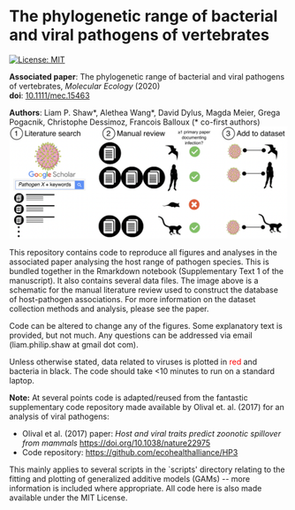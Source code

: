 # The phylogenetic range of bacterial and viral pathogens of vertebrates

[![License: MIT](https://img.shields.io/badge/License-MIT-yellow.svg)](https://opensource.org/licenses/MIT)


**Associated paper**: The phylogenetic range of bacterial and viral pathogens of vertebrates, *Molecular Ecology* (2020)  
**doi**: [10.1111/mec.15463](https://doi.org/10.1111/mec.15463)  

**Authors**: Liam P. Shaw\*, Alethea Wang\*, David Dylus, Magda Meier, Grega Pogacnik, Christophe Dessimoz, Francois Balloux (\* co-first authors)
![alt text][header]

[header]: data/pathogen-host-range-header-image.png

This repository contains code to reproduce all figures and analyses in the associated paper analysing the host range of pathogen species. This is bundled together in the Rmarkdown notebook (Supplementary Text 1 of the manuscript). It also contains several data files. The image above is a schematic for the manual literature review used to construct the database of host-pathogen associations. For more information on the dataset collection methods and analysis, please see the paper. 

Code can be altered to change any of the figures.  Some explanatory text is provided, but not much. Any questions can be addressed via email (liam.philip.shaw at gmail dot com). 

Unless otherwise stated, data related to viruses is plotted in <span style="color:red">red</span> and bacteria in black. The code should take <10 minutes to run on a standard laptop. 

**Note:** At several points code is adapted/reused from the fantastic supplementary code repository made available by Olival et. al. (2017) for an analysis of viral pathogens:

* Olival et al. (2017) paper: *Host and viral traits predict zoonotic spillover from mammals*  https://doi.org/10.1038/nature22975 
* Code repository: https://github.com/ecohealthalliance/HP3

This mainly applies to several scripts in the `scripts' directory relating to the fitting and plotting of generalized additive models (GAMs) -- more information is included where appropriate. All code here is also made available under the MIT License. 

